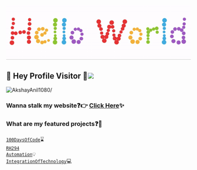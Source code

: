 <p align="center">
  <img src="https://github.com/AkshayAnil1080/AkshayAnil1080/blob/master/readme.gif">
</p>

## :rainbow: Hey Profile Visitor :eyes:<img src="https://raw.githubusercontent.com/iampavangandhi/iampavangandhi/master/gifs/Hi.gif" width="30px">
<p align="left"> <img src=https://komarev.com/ghpvc/?username=AkshayAnil1080 alt=AkshayAnil1080/></p>


### Wanna stalk my website:question::point_right: [Click Here](https://akshayanil1080.github.io/mywebsite/):sparkles:


### What are my featured projects:question::rocket:
<code>[100DaysOfCode](https://github.com/AkshayAnil1080/DS-Algo)</code>:hourglass:     
<code>[RH294 Automation](https://github.com/AkshayAnil1080/RH294-AnsibleAutomation-)</code>:bulb:  
<code>[IntegrationOfTechnology](https://github.com/ARTH-TASKS)</code>:computer: 

